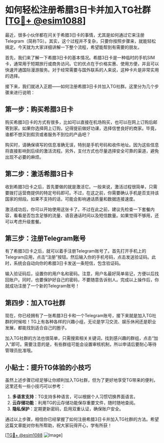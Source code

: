 # 如何轻松注册希腊3日卡并加入TG社群 [[TG💪+ @esim1088](https://t.me/s/esim1088)]

最近，很多小伙伴都在问关于希腊3日卡的事情，尤其是如何通过它来注册Telegram（简称TG）。其实，这个过程并不复杂，只要你按照步骤来，就能轻松搞定。今天就为大家详细讲解一下整个流程，希望能帮到有需要的朋友。

首先，我们来了解一下希腊3日卡的基本情况。希腊3日卡是一种临时的手机SIM卡，通常用于短期旅行或商务访问。它的优点在于价格实惠、使用方便，并且可以快速开通国际漫游服务。对于经常需要与国外联系的人来说，这种卡片是非常实用的选择。

接下来，我们就进入正题——如何注册希腊3日卡并加入TG社群。这里分为几个步骤来进行说明：

## 第一步：购买希腊3日卡

购买希腊3日卡的方式有很多，比如可以直接在机场购买，也可以在网上订购后邮寄到家。如果你选择网上订购，记得提前做好功课，选择信誉良好的商家。毕竟，谁都不想买到假货或者服务不到位的产品吧？

购买时，请确保填写的信息准确无误，特别是手机号码和收件地址。因为这些信息将直接影响到后续的激活流程。另外，支付方式也尽量选择安全可靠的渠道，避免出现不必要的麻烦。

## 第二步：激活希腊3日卡

收到希腊3日卡之后，首先要做的就是激活它。一般来说，激活过程很简单，只需要拨打运营商提供的特定号码即可。不过，在这之前，你需要确认手机是否支持该国家的频段。如果不支持的话，可能会影响通话质量和数据连接速度。

激活成功后，你可以开始使用这张卡了。不过在此之前，建议先检查一下套餐内容，看看是否包含足够的流量、语音通话时间以及短信数量。如果觉得不够用，还可以考虑升级套餐。

## 第三步：注册Telegram账号

有了希腊3日卡之后，就可以着手注册Telegram账号了。首先打开手机上的Telegram应用，点击“注册”按钮。然后输入你的手机号码，点击发送验证码。此时，系统会自动向你的希腊3日卡发送一条短信，包含验证码。

输入验证码后，设置你的用户名和密码。注意，用户名最好简单易记，方便以后找回账户。同时，也要保护好自己的密码，不要随意告诉别人。完成以上操作后，你就成功注册了一个新的Telegram账号！

## 第四步：加入TG社群

现在，你已经拥有了一张希腊3日卡和一个Telegram账号，接下来就是加入TG社群的时候啦！TG上有各种各样的兴趣小组，无论是学习交流、娱乐休闲还是职业发展，都能找到适合自己的圈子。

加入TG社群的方法也很简单，只需搜索相关关键词，找到感兴趣的群组，点击“加入”即可。需要注意的是，有些群组可能会设置审核机制，所以申请后要耐心等待管理员批准哦。

## 小贴士：提升TG体验的小技巧

虽然上述步骤已经足够让你顺利加入TG社群，但为了更好地享受TG带来的便利，这里还有一些小技巧可以参考：

1. **多语言支持**：TG支持多种语言，可以根据个人习惯切换界面语言。
2. **云存储功能**：利用TG的云存储功能保存重要文件，随时随地查阅。
3. **隐私保护**：定期更新密码，启用双重认证，确保账户安全。

通过以上步骤，相信你已经掌握了如何注册希腊3日卡并加入TG社群的方法。希望这篇文章能对你有所帮助，祝大家玩得开心，学有所获！

[[TG💪+ @esim1088](https://t.me/s/esim1088) ![Image](https://i.postimg.cc/4NQfJmqS/Snipaste-2025-05-13-00-14-12.png)]